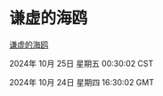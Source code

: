 # 谦虚的海鸥
[谦虚的海鸥](http://219.139.199.238:56308/qxdho/course/base/hotlink/index.php)

2024年 10月 25日 星期五 00:30:02 CST

2024年 10月 24日 星期四 16:30:02 GMT
